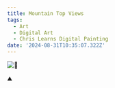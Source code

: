 ```yaml
---
title: Mountain Top Views
tags:
  - Art
  - Digital Art
  - Chris Learns Digital Painting
date: '2024-08-31T10:35:07.322Z'
---
```


![🌄](http://res.cloudinary.com/cpadilla/image/upload/v1725138436/chrisdpadilla/blog/art/ugpqjc73hcx5kgsrdalx.jpg)

⛰️
